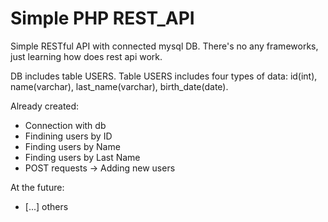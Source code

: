 # Simple PHP REST_API 

Simple RESTful API with connected mysql DB. There's no any frameworks, just learning how does rest api work.

DB includes table USERS. Table USERS includes four types of data: id(int), name(varchar), last_name(varchar), birth_date(date).

Already created:
- Connection with db
- Findining users by ID
- Finding users by Name
- Finding users by Last Name
- POST requests -> Adding new users

At the future:
- [...] others
